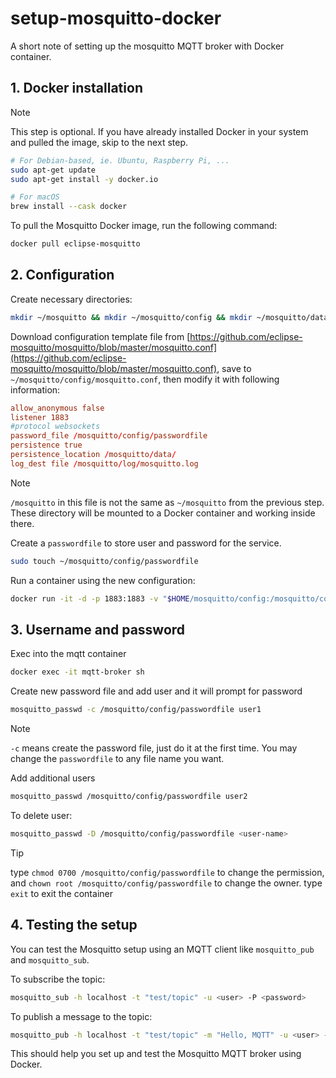 # setup-mosquitto-docker
A short note of setting up the mosquitto MQTT broker with Docker container.



## 1. Docker installation
> [!NOTE]
> This step is optional. If you have already installed Docker in your system and pulled the image, skip to the next step.

```bash
# For Debian-based, ie. Ubuntu, Raspberry Pi, ...
sudo apt-get update
sudo apt-get install -y docker.io

# For macOS
brew install --cask docker
```

To pull the Mosquitto Docker image, run the following command:

```bash
docker pull eclipse-mosquitto
```


## 2. Configuration
Create necessary directories:
```bash
mkdir ~/mosquitto && mkdir ~/mosquitto/config && mkdir ~/mosquitto/data && mkdir ~/mosquitto/log
```
Download configuration template file from [https://github.com/eclipse-mosquitto/mosquitto/blob/master/mosquitto.conf](https://github.com/eclipse-mosquitto/mosquitto/blob/master/mosquitto.conf), save to `~/mosquitto/config/mosquitto.conf`, then modify it with following information:
```conf
allow_anonymous false
listener 1883
#protocol websockets
password_file /mosquitto/config/passwordfile
persistence true
persistence_location /mosquitto/data/
log_dest file /mosquitto/log/mosquitto.log
```
> [!NOTE]
> `/mosquitto` in this file is not the same as `~/mosquitto` from the previous step. These directory will be mounted to a Docker container and working inside there.

Create a `passwordfile` to store user and password for the service.
```bash
sudo touch ~/mosquitto/config/passwordfile
```

Run a container using the new configuration:
```bash
docker run -it -d -p 1883:1883 -v "$HOME/mosquitto/config:/mosquitto/config" -v "$HOME/mosquitto/data:/mosquitto/data" -v "$HOME/mosquitto/log:/mosquitto/log" --name mqtt-broker eclipse-mosquitto
```


## 3. Username and password
Exec  into the mqtt container
```bash
docker exec -it mqtt-broker sh
```

Create new password file and add user and it will prompt for password
```bash
mosquitto_passwd -c /mosquitto/config/passwordfile user1
```
> [!NOTE]
> `-c` means create the password file, just do it at the first time.
> You may change the `passwordfile` to any file name you want.

Add additional users
```bash
mosquitto_passwd /mosquitto/config/passwordfile user2
```

To delete user:
```bash
mosquitto_passwd -D /mosquitto/config/passwordfile <user-name>
```

> [!TIP]
> type `chmod 0700 /mosquitto/config/passwordfile` to change the permission, and `chown root /mosquitto/config/passwordfile` to change the owner.
> type `exit` to exit the container



## 4. Testing the setup
You can test the Mosquitto setup using an MQTT client like `mosquitto_pub` and `mosquitto_sub`.

To subscribe the topic:
```bash
mosquitto_sub -h localhost -t "test/topic" -u <user> -P <password>
```

To publish a message to the topic:
```bash
mosquitto_pub -h localhost -t "test/topic" -m "Hello, MQTT" -u <user> -P <password>
```

This should help you set up and test the Mosquitto MQTT broker using Docker.
